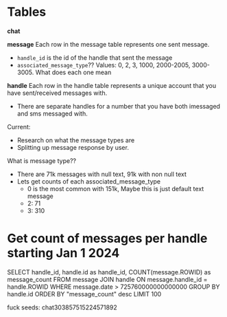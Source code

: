 # Tables

**chat**


**message**
Each row in the message table represents one sent message.
- `handle_id` is the id of the handle that sent the message
- `associated_message_type`??
    Values: 0, 2, 3, 1000, 2000-2005, 3000-3005. What does each one mean

**handle**
Each row in the handle table represents a unique account that you have sent/received messages with.
- There are separate handles for a number that you have both imessaged and sms messaged with.


Current:
- Research on what the message types are
- Splitting up message response by user.

What is message type??
- There are 71k messages with null text, 91k with non null text
- Lets get counts of each associated_message_type
    - 0 is the most common with 151k, Maybe this is just default text message
    - 2: 71
    - 3: 310


# Get count of messages per handle starting Jan 1 2024
SELECT handle_id, handle.id as handle_id, COUNT(message.ROWID) as message_count
FROM message
JOIN handle ON message.handle_id = handle.ROWID
WHERE message.date > 725760000000000000
GROUP BY handle.id ORDER BY "message_count" desc LIMIT 100

fuck seeds: chat303857515224571892